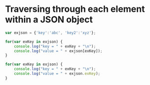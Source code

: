# Traversing through each element within a JSON object

```js
var exjson = {'key':'abc', 'key2':'xyz'};

for(var exKey in exjson) {
    console.log("key = " + exKey + "\n");
    console.log("value = " + exjson[exKey]);
}

for(var exKey in exjson) {
    console.log("key = " + exKey + "\n");
    console.log("value = " + exjson.exKey);
}

``` 
